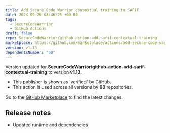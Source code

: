 ```yaml
---
title: Add Secure Code Warrior contextual training to SARIF
date: 2024-06-20 08:46:25 +00:00
tags:
  - SecureCodeWarrior
  - GitHub Actions
draft: false
repo: SecureCodeWarrior/github-action-add-sarif-contextual-training
marketplace: https://github.com/marketplace/actions/add-secure-code-warrior-contextual-training-to-sarif
version: v1.13
dependentsNumber: "60"
---
```



Version updated for **SecureCodeWarrior/github-action-add-sarif-contextual-training** to version **v1.13**.
- This publisher is shown as 'verified' by GitHub.
- This action is used across all versions by **60** repositories.

Go to the [GitHub Marketplace](https://github.com/marketplace/actions/add-secure-code-warrior-contextual-training-to-sarif) to find the latest changes.

## Release notes

* Updated runtime and dependencies
